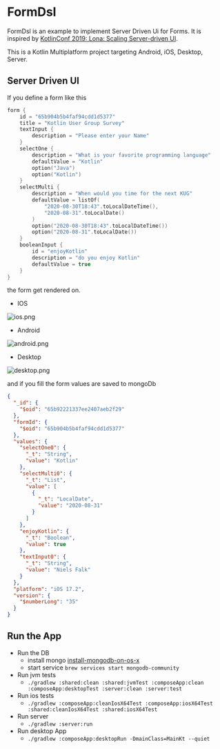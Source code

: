 # FormDsl

FormDsl is an example to implement Server Driven Ui for Forms. It is inspired by [KotlinConf 2019: Lona: Scaling Server-driven UI](https://youtu.be/Ir8lq4rSyyc?si=KLpfLwO-yUrep91T).

This is a Kotlin Multiplatform project targeting Android, iOS, Desktop, Server.

## Server Driven UI

If you define a form like this

```kotlin
form {
    id = "65b904b5b4faf94cdd1d5377"
    title = "Kotlin User Group Survey"
    textInput {
        description = "Please enter your Name"
    }
    selectOne {
        description = "What is your favorite programming language"
        defaultValue = "Kotlin"
        option("Java")
        option("Kotlin")
    }
    selectMulti {
        description = "When would you time for the next KUG"
        defaultValue = listOf(
            "2020-08-30T18:43".toLocalDateTime(),
            "2020-08-31".toLocalDate()
        )
        option("2020-08-30T18:43".toLocalDateTime())
        option("2020-08-31".toLocalDate())
    }
    booleanInput {
        id = "enjoyKotlin"
        description = "do you enjoy Kotlin"
        defaultValue = true
    }
}
```

the form get rendered on.
 - IOS

![ios.png](ios.png)

 - Android

![android.png](android.png)
 
 - Desktop

![desktop.png](desktop.png)

and if you fill the form values are saved to mongoDb
```json
{
  "_id": {
    "$oid": "65b92221337ee2407aeb2f29"
  },
  "formId": {
    "$oid": "65b904b5b4faf94cdd1d5377"
  },
  "values": {
    "selectOne0": {
      "_t": "String",
      "value": "Kotlin"
    },
    "selectMulti0": {
      "_t": "List",
      "value": [
        {
          "_t": "LocalDate",
          "value": "2020-08-31"
        }
      ]
    },
    "enjoyKotlin": {
      "_t": "Boolean",
      "value": true
    },
    "textInput0": {
      "_t": "String",
      "value": "Niels Falk"
    }
  },
  "platform": "iOS 17.2",
  "version": {
    "$numberLong": "35"
  }
}
```

## Run the App

 - Run the DB
   - install mongo [install-mongodb-on-os-x](https://www.mongodb.com/docs/manual/tutorial/install-mongodb-on-os-x/)
   - start service `brew services start mongodb-community`
 - Run jvm tests
   - `./gradlew :shared:clean :shared:jvmTest :composeApp:clean :composeApp:desktopTest :server:clean :server:test `
 - Run ios tests
   - `./gradlew :composeApp:cleanIosX64Test :composeApp:iosX64Test :shared:cleanIosX64Test :shared:iosX64Test`
 - Run server
   - `./gradlew :server:run`
 - Run desktop App
   - `./gradlew :composeApp:desktopRun -DmainClass=MainKt --quiet`